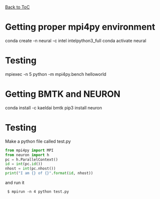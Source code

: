 [Back to ToC](/docs/manual/README.md)

# Getting proper mpi4py environment
conda create -n neural -c intel intelpython3_full
conda activate neural
# Testing
mpiexec -n 5 python -m mpi4py.bench helloworld

# Getting BMTK and NEURON
conda install -c kaeldai bmtk
pip3 install neuron
# Testing
Make a python file called test.py 
```python
from mpi4py import MPI
from neuron import h
pc = h.ParallelContext()
id = int(pc.id())
nhost = int(pc.nhost())
print("I am {} of {}".format(id, nhost))
```

and run it

``` $ mpirun -n 4 python test.py```